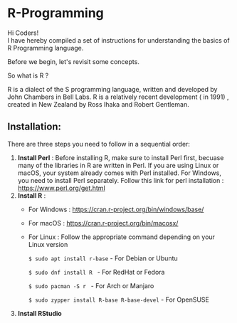 # R-Programming
Hi Coders! \
I have hereby compiled a set of instructions for understanding the basics of R Programming language.

Before we begin, let's revisit some concepts.

So what is R ?

R is a dialect of the S programming language, written and developed by John Chambers in Bell Labs. R is a relatively recent development ( in 1991) , created in New Zealand by Ross Ihaka and Robert Gentleman.

## Installation:
There are three steps you need to follow in a sequential order:
1. **Install Perl** : Before installing R, make sure to install Perl first, becuase many of the libraries in R are written in Perl. If you are using Linux or macOS, your system already comes with Perl installed. For Windows, you need to install Perl separately. Follow this link for perl installation : https://www.perl.org/get.html
2. **Install R** :
   - For Windows : https://cran.r-project.org/bin/windows/base/
   - For macOS : https://cran.r-project.org/bin/macosx/
   - For Linux : Follow the appropriate command depending on your Linux version 
     
     `$ sudo apt install r-base`  - For Debian or Ubuntu
     
     `$ sudo dnf install R `   - For RedHat or Fedora
                                                                                                 
     `$ sudo pacman -S r `    - For Arch or Manjaro
                                                                                             
     `$ sudo zypper install R-base R-base-devel`    - For OpenSUSE
4. **Install RStudio**
